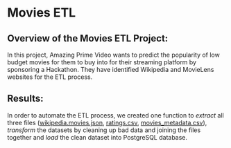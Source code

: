 # Movies ETL
## Overview of the Movies ETL Project:
In this project, Amazing Prime Video wants to predict the popularity of low budget movies for them to buy into for their streaming platform by sponsoring a Hackathon. They have identified Wikipedia and MovieLens websites for the ETL process.  

## Results:
In order to automate the ETL process, we created one function to *extract* all three files ([wikipedia.movies.json](wikipedia.movies.json), [ratings.csv](ratings.csv), [movies_metadata.csv](movies_metadata.csv)), *transform* the datasets by cleaning up bad data and joining the files together and *load* the clean dataset into PostgreSQL database.